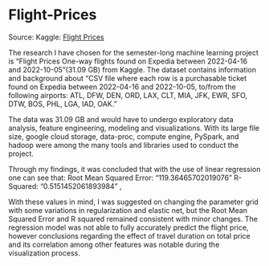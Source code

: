 # Flight-Prices

Source: Kaggle: 
[Flight Prices](https://www.kaggle.com/datasets/dilwong/flightprices/data)

The research I have chosen for the semester-long machine learning project is “Flight Prices One-way flights found on Expedia between 2022-04-16 and 2022-10-05”(31.09 GB) from Kaggle. The dataset contains information and background about “CSV file where each row is a purchasable ticket found on Expedia between 2022-04-16 and 2022-10-05, to/from the following airports: ATL, DFW, DEN, ORD, LAX, CLT, MIA, JFK, EWR, SFO, DTW, BOS, PHL, LGA, IAD, OAK.”

The data was 31.09 GB and would have to undergo exploratory data analysis, feature engineering, modeling and visualizations. With its large file size, google cloud storage, data-proc, compute engine, PySpark, and hadoop were among the many tools and libraries used to conduct the project.

 Through my findings, it was concluded that with the use of linear regression one can see that:
    Root Mean Squared Error: “119.36465702019076”
    R-Squared:  “0.5151452061893984” ,
    
With these values in mind, I was suggested on changing the parameter grid with some variations in regularization and elastic net, but the Root Mean Squared Error and R squared remained consistent with minor changes. The regression model was not able to fully accurately predict the flight price, however conclusions regarding the effect of travel duration on total price and its correlation among other features was notable during the visualization process. 